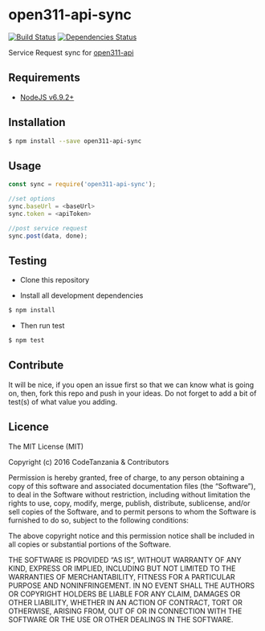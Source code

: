 open311-api-sync
===================

[![Build Status](https://travis-ci.org/CodeTanzania/open311-api-sync.svg?branch=master)](https://travis-ci.org/CodeTanzania/open311-api-sync)
[![Dependencies Status](https://david-dm.org/CodeTanzania/open311-api-sync/status.svg?style=flat-square)](https://david-dm.org/CodeTanzania/open311-api-sync)

Service Request sync for [open311-api](https://github.com/CodeTanzania/open311-api)


## Requirements
- [NodeJS v6.9.2+](https://nodejs.org)


## Installation
```sh
$ npm install --save open311-api-sync
```


## Usage
```js
const sync = require('open311-api-sync');

//set options
sync.baseUrl = <baseUrl>
sync.token = <apiToken>

//post service request
sync.post(data, done);

```


## Testing
* Clone this repository

* Install all development dependencies
```sh
$ npm install
```

* Then run test
```sh
$ npm test
```

## Contribute
It will be nice, if you open an issue first so that we can know what is going on, then, fork this repo and push in your ideas. Do not forget to add a bit of test(s) of what value you adding.

## Licence
The MIT License (MIT)

Copyright (c) 2016 CodeTanzania & Contributors

Permission is hereby granted, free of charge, to any person obtaining a copy of this software and associated documentation files (the “Software”), to deal in the Software without restriction, including without limitation the rights to use, copy, modify, merge, publish, distribute, sublicense, and/or sell copies of the Software, and to permit persons to whom the Software is furnished to do so, subject to the following conditions:

The above copyright notice and this permission notice shall be included in all copies or substantial portions of the Software.

THE SOFTWARE IS PROVIDED “AS IS”, WITHOUT WARRANTY OF ANY KIND, EXPRESS OR IMPLIED, INCLUDING BUT NOT LIMITED TO THE WARRANTIES OF MERCHANTABILITY, FITNESS FOR A PARTICULAR PURPOSE AND NONINFRINGEMENT. IN NO EVENT SHALL THE AUTHORS OR COPYRIGHT HOLDERS BE LIABLE FOR ANY CLAIM, DAMAGES OR OTHER LIABILITY, WHETHER IN AN ACTION OF CONTRACT, TORT OR OTHERWISE, ARISING FROM, OUT OF OR IN CONNECTION WITH THE SOFTWARE OR THE USE OR OTHER DEALINGS IN THE SOFTWARE. 